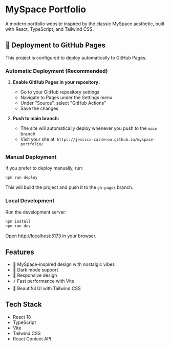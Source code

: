 # MySpace Portfolio

A modern portfolio website inspired by the classic MySpace aesthetic, built with React, TypeScript, and Tailwind CSS.

## 🚀 Deployment to GitHub Pages

This project is configured to deploy automatically to GitHub Pages.

### Automatic Deployment (Recommended)

1. **Enable GitHub Pages in your repository:**
   - Go to your GitHub repository settings
   - Navigate to Pages under the Settings menu
   - Under "Source", select "GitHub Actions"
   - Save the changes

2. **Push to main branch:**
   - The site will automatically deploy whenever you push to the `main` branch
   - Visit your site at: `https://jessica-calderon.github.io/myspace-portfolio/`

### Manual Deployment

If you prefer to deploy manually, run:

```bash
npm run deploy
```

This will build the project and push it to the `gh-pages` branch.

### Local Development

Run the development server:

```bash
npm install
npm run dev
```

Open [http://localhost:5173](http://localhost:5173) in your browser.

## Features

- 🎨 MySpace-inspired design with nostalgic vibes
- 🌙 Dark mode support
- 📱 Responsive design
- ⚡ Fast performance with Vite
- 💅 Beautiful UI with Tailwind CSS

## Tech Stack

- React 18
- TypeScript
- Vite
- Tailwind CSS
- React Context API
